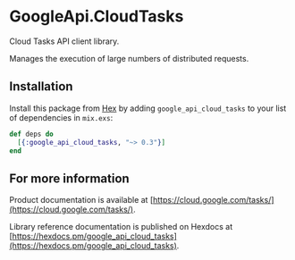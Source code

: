 # GoogleApi.CloudTasks

Cloud Tasks API client library.

Manages the execution of large numbers of distributed requests.

## Installation

Install this package from [Hex](https://hex.pm) by adding
`google_api_cloud_tasks` to your list of dependencies in `mix.exs`:

```elixir
def deps do
  [{:google_api_cloud_tasks, "~> 0.3"}]
end
```

## For more information

Product documentation is available at [https://cloud.google.com/tasks/](https://cloud.google.com/tasks/).

Library reference documentation is published on Hexdocs at
[https://hexdocs.pm/google_api_cloud_tasks](https://hexdocs.pm/google_api_cloud_tasks).
